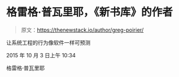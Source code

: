 # 格雷格·普瓦里耶，《新书库》的作者

> 原文：<https://thenewstack.io/author/greg-poirier/>

让系统工程的行为像软件一样可预测

2015 年 10 月 3 日上午 10:34

格雷格·普瓦里耶